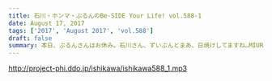 ```yaml
---
title: 石川・ホンマ・ぶるんのBe-SIDE Your Life! vol.588-1
date: August 17, 2017
tags: ['2017', 'August 2017', 'vol.588']
draft: false
summary: 本日、ぶるんさんはお休み。石川さん、ずいぶんとまあ、日焼けしてますね…MIURA
---
```


http://project-phi.ddo.jp/ishikawa/ishikawa588_1.mp3
